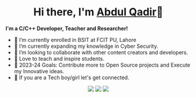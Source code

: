 <body>
  <div align="center">
    <h1> Hi there, I'm <a href="http://0xnull007.tech">Abdul Qadir</a>👋</h1>
  </div>
	  <p><b> I'm a C/C++ Developer, Teacher and Researcher!</b></p>

- 🔭 I’m currently enrolled in BSIT at FCIT PU, Lahore
- 🌱 I’m currently expanding my knowledge in Cyber Security.
- 👯 I’m looking to collaborate with other content creators and developers.
- 📢 Love to teach and inspire students.
- 🥅 2023-24 Goals: Contribute more to Open Source projects and Execute my Innovative ideas.
- 💎 If you are a Tech boy/girl let's get connected.

<p align="center">
<a href="https://www.linkedin.com/in/0xnull007/"><img src="https://img.shields.io/badge/-Abdul%20Qadir-0077B5?style=flat&logo=Linkedin&logoColor=white"/></a>
<a href="https://twitter.com/0xnull007"><img src="https://img.shields.io/twitter/follow/0xnull007"/></a>
<a href="mailto:0xnull007@proton.me"><img src="https://img.shields.io/badge/-0xnull007-8B89CC?style=for-the-badge&logo=protonmail&logoColor=white"/></a>
</p>
